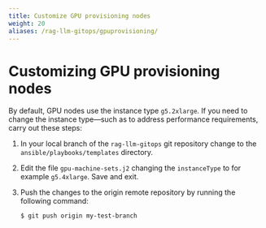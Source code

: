 ```yaml
---
title: Customize GPU provisioning nodes
weight: 20
aliases: /rag-llm-gitops/gpuprovisioning/
---
```

# Customizing GPU provisioning nodes

By default, GPU nodes use the instance type `g5.2xlarge`. If you need to change the instance type—such as to address performance requirements, carry out these steps: 

1. In your local branch of the `rag-llm-gitops` git repository change to the `ansible/playbooks/templates` directory. 

2. Edit the file `gpu-machine-sets.j2` changing the `instanceType` to for example `g5.4xlarge`. Save and exit. 

3. Push the changes to the origin remote repository by running the following command: 

   ```sh
   $ git push origin my-test-branch
   ```
